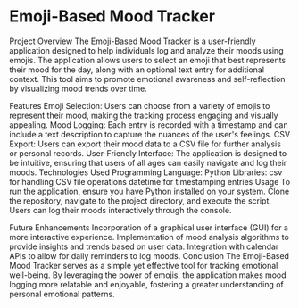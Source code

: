 ﻿# Emoji-Based Mood Tracker
Project Overview
The Emoji-Based Mood Tracker is a user-friendly application designed to help individuals log and analyze their moods using emojis. The application allows users to select an emoji that best represents their mood for the day, along with an optional text entry for additional context. This tool aims to promote emotional awareness and self-reflection by visualizing mood trends over time.

Features
Emoji Selection: Users can choose from a variety of emojis to represent their mood, making the tracking process engaging and visually appealing.
Mood Logging: Each entry is recorded with a timestamp and can include a text description to capture the nuances of the user's feelings.
CSV Export: Users can export their mood data to a CSV file for further analysis or personal records.
User-Friendly Interface: The application is designed to be intuitive, ensuring that users of all ages can easily navigate and log their moods.
Technologies Used
Programming Language: Python
Libraries:
csv for handling CSV file operations
datetime for timestamping entries
Usage
To run the application, ensure you have Python installed on your system. Clone the repository, navigate to the project directory, and execute the script. Users can log their moods interactively through the console.

Future Enhancements
Incorporation of a graphical user interface (GUI) for a more interactive experience.
Implementation of mood analysis algorithms to provide insights and trends based on user data.
Integration with calendar APIs to allow for daily reminders to log moods.
Conclusion
The Emoji-Based Mood Tracker serves as a simple yet effective tool for tracking emotional well-being. By leveraging the power of emojis, the application makes mood logging more relatable and enjoyable, fostering a greater understanding of personal emotional patterns.
